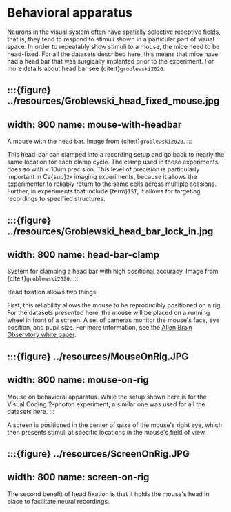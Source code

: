 # Behavioral apparatus

Neurons in the visual system often have spatially selective receptive fields,
that is, they tend to respond to stimuli shown in a particular part of visual
space. In order to repeatably show stimuli to a mouse, the mice need to be
head-fixed. For all the datasets described here, this means that mice have had a
head bar that was surgically implanted prior to the experiment. For more details
about head bar see {cite:t}`groblewski2020`.

:::{figure} ../resources/Groblewski_head_fixed_mouse.jpg
---
width: 800
name: mouse-with-headbar
---
A mouse with the head bar. Image from {cite:t}`groblewski2020`.
:::

This head-bar can clamped into a recording setup and go back to nearly the same
location for each clamp cycle. The clamp used in these experiments does so with
< 10um precision. This level of precision is particularly important in
Ca{sup}`2+` imaging experiments, because it allows the experimenter to reliably
return to the same cells across multiple sessions. Further, in experiments that
include {term}`ISI`, it allows for targeting recordings to specified structures.

:::{figure} ../resources/Groblewski_head_bar_lock_in.jpg
---
width: 800
name: head-bar-clamp
---
System for clamping a head bar with high positional accuracy. Image from
{cite:t}`groblewski2020`.
:::

Head fixation allows two things.

First, this reliability allows the mouse to be reproducibly positioned on a rig.
For the datasets presented here, the mouse will be placed on a running wheel in
front of a screen. A set of cameras monitor the mouse's face, eye position, and
pupil size. For more information, see the
[Allen Brain Observtory white paper](http://help.brain-map.org/download/attachments/10616846/VisualCoding_Overview.pdf?version=5&modificationDate=1538066962631&api=v2).

:::{figure} ../resources/MouseOnRig.JPG
---
width: 800
name: mouse-on-rig
---
Mouse on behavioral apparatus. While the setup shown here is for the Visual
Coding 2-photon experiment, a similar one was used for all the datasets here.
:::

A screen is positioned in the center of gaze of the mouse's right eye, which
then presents stimuli at specific locations in the mouse's field of view.

:::{figure} ../resources/ScreenOnRig.JPG
---
width: 800
name: screen-on-rig
---

The second benefit of head fixation is that it holds the mouse's head in place to
facilitate neural recordings.
